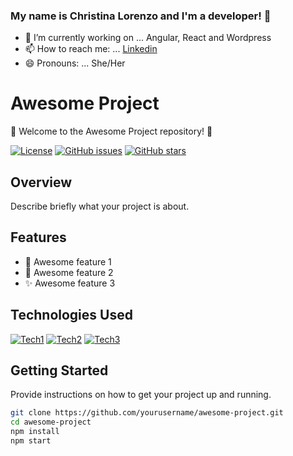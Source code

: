 ### My name is Christina Lorenzo and I'm a developer! 👋


- 🔭 I’m currently working on ... Angular, React and Wordpress
- 📫 How to reach me: ... [Linkedin](https://www.linkedin.com/in/christinalorenzomontes/)
- 😄 Pronouns: ... She/Her

# Awesome Project

🌟 Welcome to the Awesome Project repository! 🌟

[![License](https://img.shields.io/badge/license-MIT-blue.svg)](LICENSE)
[![GitHub issues](https://img.shields.io/github/issues/yourusername/awesome-project)](https://github.com/yourusername/awesome-project/issues)
[![GitHub stars](https://img.shields.io/github/stars/yourusername/awesome-project)](https://github.com/yourusername/awesome-project/stargazers)

## Overview

Describe briefly what your project is about.

## Features

- 🚀 Awesome feature 1
- 🌈 Awesome feature 2
- ✨ Awesome feature 3

## Technologies Used

[![Tech1](https://img.shields.io/badge/Tech1-Blue.svg)](https://example.com/tech1)
[![Tech2](https://img.shields.io/badge/Tech2-Green.svg)](https://example.com/tech2)
[![Tech3](https://img.shields.io/badge/Tech3-Orange.svg)](https://example.com/tech3)

## Getting Started

Provide instructions on how to get your project up and running.

```bash
git clone https://github.com/yourusername/awesome-project.git
cd awesome-project
npm install
npm start
